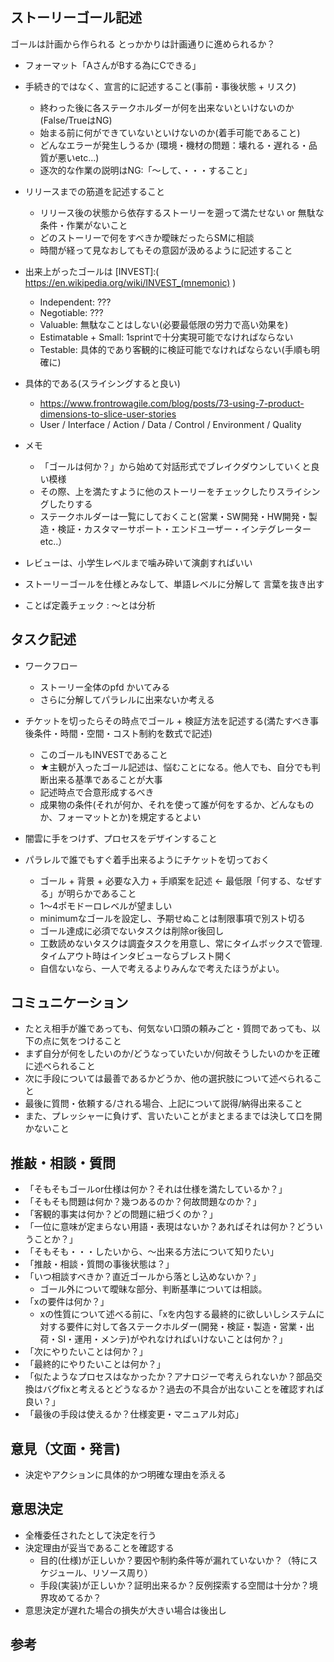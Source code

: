 


ストーリーゴール記述
--------------------------------

ゴールは計画から作られる
とっかかりは計画通りに進められるか？

* フォーマット「AさんがBする為にCできる」

* 手続き的ではなく、宣言的に記述すること(事前・事後状態 + リスク)
    * 終わった後に各ステークホルダーが何を出来ないといけないのか(False/TrueはNG)
    * 始まる前に何ができていないといけないのか(着手可能であること)
    * どんなエラーが発生しうるか (環境・機材の問題：壊れる・遅れる・品質が悪いetc...)
    * 逐次的な作業の説明はNG:「〜して、・・・すること」

* リリースまでの筋道を記述すること
    * リリース後の状態から依存するストーリーを遡って満たせない or 無駄な条件・作業がないこと
    * どのストーリーで何をすべきか曖昧だったらSMに相談
    * 時間が経って見なおしてもその意図が汲めるように記述すること

* 出来上がったゴールは [INVEST]:( https://en.wikipedia.org/wiki/INVEST_(mnemonic) )
    * Independent: ???
    * Negotiable: ???
    * Valuable: 無駄なことはしない(必要最低限の労力で高い効果を)
    * Estimatable + Small: 1sprintで十分実現可能でなければならない
    * Testable: 具体的であり客観的に検証可能でなければならない(手順も明確に)

* 具体的である(スライシングすると良い)
    * https://www.frontrowagile.com/blog/posts/73-using-7-product-dimensions-to-slice-user-stories
    * User / Interface / Action / Data / Control / Environment / Quality


* メモ
    * 「ゴールは何か？」から始めて対話形式でブレイクダウンしていくと良い模様
    * その際、上を満たすように他のストーリーをチェックしたりスライシングしたりする
    * ステークホルダーは一覧にしておくこと(営業・SW開発・HW開発・製造・検証・カスタマーサポート・エンドユーザー・インテグレーター etc..）


* レビューは、小学生レベルまで噛み砕いて演劇すればいい
* ストーリーゴールを仕様とみなして、単語レベルに分解して 言葉を抜き出す
* ことば定義チェック : 〜とは分析



タスク記述
-----------------------------------
* ワークフロー
    * ストーリー全体のpfd かいてみる
    * さらに分解してパラレルに出来ないか考える

* チケットを切ったらその時点でゴール + 検証方法を記述する(満たすべき事後条件・時間・空間・コスト制約を数式で記述)
    * このゴールもINVESTであること
    * ★主観が入ったゴール記述は、悩むことになる。他人でも、自分でも判断出来る基準であることが大事
    * 記述時点で合意形成するべき
    * 成果物の条件(それが何か、それを使って誰が何をするか、どんなものか、フォーマットとか)を規定するとよい

* 闇雲に手をつけず、プロセスをデザインすること

* パラレルで誰でもすぐ着手出来るようにチケットを切っておく
    * ゴール + 背景 + 必要な入力 + 手順案を記述 <- 最低限「何する、なぜする」が明らかであること
    * 1〜4ポモドーロレベルが望ましい
    * minimumなゴールを設定し、予期せぬことは制限事項で別スト切る
    * ゴール達成に必須でないタスクは削除or後回し
    * 工数読めないタスクは調査タスクを用意し、常にタイムボックスで管理.タイムアウト時はインタビューならブレスト開く
    * 自信ないなら、一人で考えるよりみんなで考えたほうがよい。



コミュニケーション
-----------------

* たとえ相手が誰であっても、何気ない口頭の頼みごと・質問であっても、以下の点に気をつけること
* まず自分が何をしたいのか/どうなっていたいか/何故そうしたいのかを正確に述べられること
* 次に手段については最善であるかどうか、他の選択肢について述べられること
* 最後に質問・依頼する/される場合、上記について説得/納得出来ること
* また、プレッシャーに負けず、言いたいことがまとまるまでは決して口を開かないこと


推敲・相談・質問
-----------------

* 「そもそもゴールor仕様は何か？それは仕様を満たしているか？」
* 「そもそも問題は何か？幾つあるのか？何故問題なのか？」
* 「客観的事実は何か？どの問題に紐づくのか？」
* 「一位に意味が定まらない用語・表現はないか？あればそれは何か？どういうことか？」
* 「そもそも・・・したいから、〜出来る方法について知りたい」
* 「推敲・相談・質問の事後状態は？」
* 「いつ相談すべきか？直近ゴールから落とし込めないか？」
    * ゴール外について曖昧な部分、判断基準については相談。
* 「xの要件は何か？」
    * xの性質について述べる前に、「xを内包する最終的に欲しいしシステムに対する要件に対して各ステークホルダー(開発・検証・製造・営業・出荷・SI・運用・メンテ)がやれなければいけないことは何か？」
* 「次にやりたいことは何か？」
* 「最終的にやりたいことは何か？」
* 「似たようなプロセスはなかったか？アナロジーで考えられないか？部品交換はバグfixと考えるとどうなるか？過去の不具合が出ないことを確認すれば良い？」
* 「最後の手段は使えるか？仕様変更・マニュアル対応」

意見（文面・発言)
-------------------
* 決定やアクションに具体的かつ明確な理由を添える

意思決定
------------

* 全権委任されたとして決定を行う
* 決定理由が妥当であることを確認する
    * 目的(仕様)が正しいか？要因や制約条件等が漏れていないか？（特にスケジュール、リソース周り）
    * 手段(実装)が正しいか？証明出来るか？反例探索する空間は十分か？境界攻めてるか？
* 意思決定が遅れた場合の損失が大きい場合は後出し

参考
-----------

